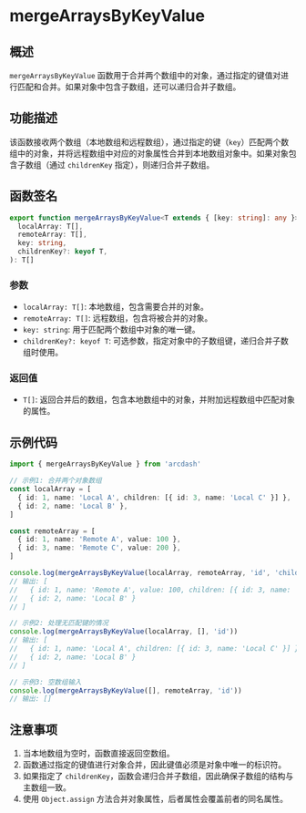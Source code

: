 # mergeArraysByKeyValue

## 概述
`mergeArraysByKeyValue` 函数用于合并两个数组中的对象，通过指定的键值对进行匹配和合并。如果对象中包含子数组，还可以递归合并子数组。

## 功能描述
该函数接收两个数组（本地数组和远程数组），通过指定的键（`key`）匹配两个数组中的对象，并将远程数组中对应的对象属性合并到本地数组对象中。如果对象包含子数组（通过 `childrenKey` 指定），则递归合并子数组。

## 函数签名
```typescript
export function mergeArraysByKeyValue<T extends { [key: string]: any }>(
  localArray: T[],
  remoteArray: T[],
  key: string,
  childrenKey?: keyof T,
): T[]
```

### 参数
- `localArray: T[]`: 本地数组，包含需要合并的对象。
- `remoteArray: T[]`: 远程数组，包含将被合并的对象。
- `key: string`: 用于匹配两个数组中对象的唯一键。
- `childrenKey?: keyof T`: 可选参数，指定对象中的子数组键，递归合并子数组时使用。

### 返回值
- `T[]`: 返回合并后的数组，包含本地数组中的对象，并附加远程数组中匹配对象的属性。

## 示例代码
```typescript
import { mergeArraysByKeyValue } from 'arcdash'

// 示例1: 合并两个对象数组
const localArray = [
  { id: 1, name: 'Local A', children: [{ id: 3, name: 'Local C' }] },
  { id: 2, name: 'Local B' },
]

const remoteArray = [
  { id: 1, name: 'Remote A', value: 100 },
  { id: 3, name: 'Remote C', value: 200 },
]

console.log(mergeArraysByKeyValue(localArray, remoteArray, 'id', 'children'))
// 输出: [
//   { id: 1, name: 'Remote A', value: 100, children: [{ id: 3, name: 'Remote C', value: 200 }] },
//   { id: 2, name: 'Local B' }
// ]

// 示例2: 处理无匹配键的情况
console.log(mergeArraysByKeyValue(localArray, [], 'id'))
// 输出: [
//   { id: 1, name: 'Local A', children: [{ id: 3, name: 'Local C' }] },
//   { id: 2, name: 'Local B' }
// ]

// 示例3: 空数组输入
console.log(mergeArraysByKeyValue([], remoteArray, 'id'))
// 输出: []
```

## 注意事项
1. 当本地数组为空时，函数直接返回空数组。
2. 函数通过指定的键值进行对象合并，因此键值必须是对象中唯一的标识符。
3. 如果指定了 `childrenKey`，函数会递归合并子数组，因此确保子数组的结构与主数组一致。
4. 使用 `Object.assign` 方法合并对象属性，后者属性会覆盖前者的同名属性。
